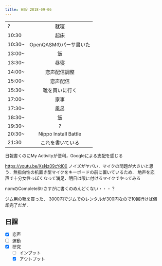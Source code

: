 ```yaml
---
title: 日報 2018-09-06
---
```


|||
|:-|:-:|
|?|就寝|
|10:30|起床|
|10:30~|OpenQASMのパーサ書いた|
|13:00~|飯|
|13:30~|昼寝|
|14:00~|恋声配信調整|
|15:00~|恋声配信|
|15:30~|靴を買いに行く|
|17:00~|家事|
|17:30~|風呂|
|18:30~|飯|
|19:30~|?|
|20:30~|Nippo Install Battle|
|21:30|これを書いている|

日報書くのにMy Activityが便利，Googleによる支配を感じる

https://youtu.be/XsNz09cYd00
ノイズがヤバい．マイクの問題が大きいと思う．無指向性の机置き型マイクをキーボードの前に置いているため．
地声を恋声で十分女性っぽくなって満足．明日は喉に付けるマイクでやってみる

nomのCompleteStrさすがに書くのめんどくない・・・？

ジム用の靴を買った．
3000円でジムでのレンタルが300円なので10回行けば償却完了だが．

## 日課

- [x] 恋声
- [ ] 運動
- [x] 研究
    - [ ] インプット
    - [x] アウトプット
